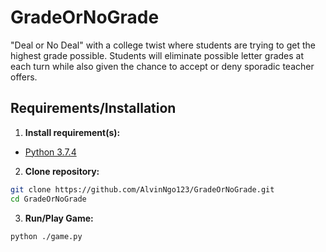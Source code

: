 # GradeOrNoGrade

"Deal or No Deal" with a college twist where students are trying to get the highest grade possible. Students will eliminate possible letter grades at each turn while also given the chance to accept or deny sporadic teacher offers.

## Requirements/Installation
1. **Install requirement(s):**
  + [Python 3.7.4](https://www.python.org/downloads/)

2. **Clone repository:**

  ```bash
  git clone https://github.com/AlvinNgo123/GradeOrNoGrade.git
  cd GradeOrNoGrade
  ```
3. **Run/Play Game:** 

  ```bash
  python ./game.py  
  ```
